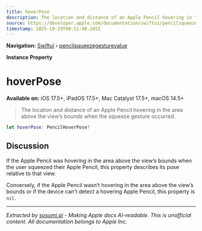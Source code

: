 ```yaml
---
title: hoverPose
description: The location and distance of an Apple Pencil hovering in the area above the view’s bounds when the squeeze gesture occurred.
source: https://developer.apple.com/documentation/swiftui/pencilsqueezegesturevalue/hoverpose
timestamp: 2025-10-29T00:11:48.245Z
---
```


**Navigation:** [Swiftui](/documentation/swiftui) › [pencilsqueezegesturevalue](/documentation/swiftui/pencilsqueezegesturevalue)

**Instance Property**

# hoverPose

**Available on:** iOS 17.5+, iPadOS 17.5+, Mac Catalyst 17.5+, macOS 14.5+

> The location and distance of an Apple Pencil hovering in the area above the view’s bounds when the squeeze gesture occurred.

```swift
let hoverPose: PencilHoverPose?
```

## Discussion

If the Apple Pencil was hovering in the area above the view’s bounds when the user squeezed their Apple Pencil, this property describes its pose relative to that view.

Conversely, if the Apple Pencil wasn’t hovering in the area above the view’s bounds or if the device can’t detect a hovering Apple Pencil, this property is `nil`.

---

*Extracted by [sosumi.ai](https://sosumi.ai) - Making Apple docs AI-readable.*
*This is unofficial content. All documentation belongs to Apple Inc.*
